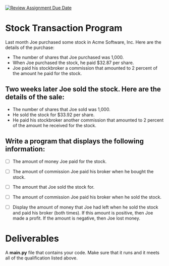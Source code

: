 [![Review Assignment Due Date](https://classroom.github.com/assets/deadline-readme-button-22041afd0340ce965d47ae6ef1cefeee28c7c493a6346c4f15d667ab976d596c.svg)](https://classroom.github.com/a/koMu8VEi)
# Stock Transaction Program
Last month Joe purchased some stock in Acme Software, Inc. Here are the details of the purchase:
- The number of shares that Joe purchased was 1,000.
- When Joe purchased the stock, he paid $32.87 per share.
- Joe paid his stockbroker a commission that amounted to 2 percent of the amount he paid for the stock.

## Two weeks later Joe sold the stock. Here are the details of the sale:
- The number of shares that Joe sold was 1,000.
- He sold the stock for $33.92 per share.
- He paid his stockbroker another commission that amounted to 2 percent of the amount he received for the stock.

## Write a program that displays the following information:
- [ ] The amount of money Joe paid for the stock.
- [ ] The amount of commission Joe paid his broker when he bought the stock.
- [ ] The amount that Joe sold the stock for.
- [ ] The amount of commission Joe paid his broker when he sold the stock.
- [ ] Display the amount of money that Joe had left when he sold the stock and paid his broker (both times). If this amount is positive, then Joe made a profit. If the amount is negative, then Joe lost money.


# Deliverables
A **main.py** file that contains your code. Make sure that it runs and it meets all of the qualification listed above.
